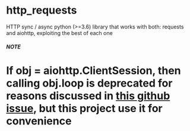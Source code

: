 # http_requests
HTTP sync / async python (>=3.6) library that works with both: requests and aiohttp, exploiting the best of each one

##### NOTE
If obj = aiohttp.ClientSession, then calling obj.loop is deprecated for reasons discussed in 
[this github issue](https://github.com/aio-libs/aiohttp/issues/3331), but this project use it for convenience
=======
